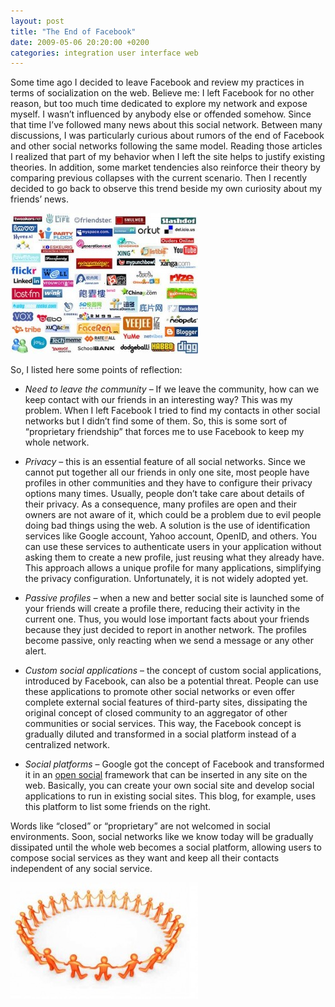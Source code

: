 ```yaml
---
layout: post
title: "The End of Facebook"
date: 2009-05-06 20:20:00 +0200
categories: integration user interface web
---
```


Some time ago I decided to leave Facebook and review my practices in terms of socialization on the web. Believe me: I left Facebook for no other reason, but too much time dedicated to explore my network and expose myself. I wasn’t influenced by anybody else or offended somehow. Since that time I’ve followed many news about this social network. Between many discussions, I was particularly curious about rumors of the end of Facebook and other social networks following the same model. Reading those articles I realized that part of my behavior when I left the site helps to justify existing theories. In addition, some market tendencies also reinforce their theory by comparing previous collapses with the current scenario. Then I recently decided to go back to observe this trend beside my own curiosity about my friends’ news.

![social-networking-sites-300x225.jpg](/images/posts/social-networking-sites-300x225.jpg)

So, I listed here some points of reflection:

- _Need to leave the community_ – If we leave the community, how can we keep contact with our friends in an interesting way? This was my problem. When I left Facebook I tried to find my contacts in other social networks but I didn’t find some of them. So, this is some sort of “proprietary friendship” that forces me to use Facebook to keep my whole network.

- _Privacy_ – this is an essential feature of all social networks. Since we cannot put together all our friends in only one site, most people have profiles in other communities and they have to configure their privacy options many times. Usually, people don’t take care about details of their privacy. As a consequence, many profiles are open and their owners are not aware of it, which could be a problem due to evil people doing bad things using the web. A solution is the use of identification services like Google account, Yahoo account, OpenID, and others. You can use these services to authenticate users in your application without asking them to create a new profile, just reusing what they already have. This approach allows a unique profile for many applications, simplifying the privacy configuration. Unfortunately, it is not widely adopted yet.

- _Passive profiles_ – when a new and better social site is launched some of your friends will create a profile there, reducing their activity in the current one. Thus, you would lose important facts about your friends because they just decided to report in another network. The profiles become passive, only reacting when we send a message or any other alert.

- _Custom social applications_ – the concept of custom social applications, introduced by Facebook, can also be a potential threat. People can use these applications to promote other social networks or even offer complete external social features of third-party sites, dissipating the original concept of closed community to an aggregator of other communities or social services. This way, the Facebook concept is gradually diluted and transformed in a social platform instead of a centralized network.

- _Social platforms_ – Google got the concept of Facebook and transformed it in an <a href="http://code.google.com/apis/opensocial/">open social</a> framework that can be inserted in any site on the web. Basically, you can create your own social site and develop social applications to run in existing social sites. This blog, for example, uses this platform to list some friends on the right.

Words like “closed” or “proprietary” are not welcomed in social environments. Soon, social networks like we know today will be gradually dissipated until the whole web becomes a social platform, allowing users to compose social services as they want and keep all their contacts independent of any social service.

![social-networking-300x186.jpg](/images/posts/social-networking-300x186.jpg)
